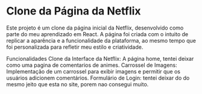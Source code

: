 # Clone da Página da Netflix


Este projeto é um clone da página inicial da Netflix, desenvolvido como parte do meu aprendizado em React. A página foi criada com o intuito de replicar a aparência e a funcionalidade da plataforma, ao mesmo tempo que foi personalizada para refletir meu estilo e criatividade.

Funcionalidades
Clone da Interface da Netflix: A página home, tentei deixar como uma pagina de comentarios de animes.
Carrossel de Imagens: Implementação de um carrossel para exibir imagens e permitir que os usuários adicionem comentários.
Formulário de Login: tentei deixar do do mesmo jeito que esta no site, porem nao consegui muito.
